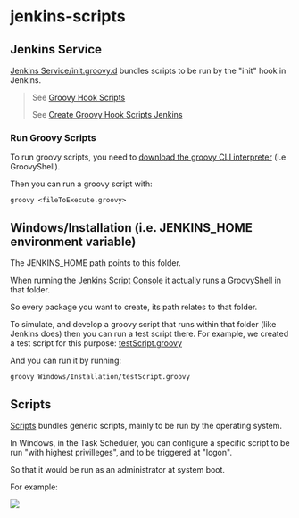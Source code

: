 # jenkins-scripts

## Jenkins Service

[Jenkins Service/init.groovy.d](/Jenkins%20Service/init.groovy.d/) bundles scripts to be run by the "init" hook in Jenkins.

> See [Groovy Hook Scripts](https://www.jenkins.io/doc/book/managing/groovy-hook-scripts/#post-initialization-script-init-hook)
>
> See [Create Groovy Hook Scripts Jenkins](https://linuxhint.com/create-groovy-hook-scripts-jenkins/)

### Run Groovy Scripts

To run groovy scripts, you need to [download the groovy CLI interpreter](https://groovy.jfrog.io/ui/native/dist-release-local/groovy-windows-installer) (i.e GroovyShell).

Then you can run a groovy script with:

```
groovy <fileToExecute.groovy>
```

## Windows/Installation (i.e. JENKINS_HOME environment variable)

The JENKINS_HOME path points to this folder.

When running the [Jenkins Script Console](https://www.jenkins.io/doc/book/managing/script-console/) it actually runs a GroovyShell in that folder.

So every package you want to create, its path relates to that folder.

To simulate, and develop a groovy script that runs within that folder (like Jenkins does) then you can run a test script there.
For example, we created a test script for this purpose: [testScript.groovy](/Windows/Installation/testScript.groovy)

And you can run it by running:

```
groovy Windows/Installation/testScript.groovy
```

## Scripts

[Scripts](/Scripts/) bundles generic scripts, mainly to be run by the operating system.

In Windows, in the Task Scheduler, you can configure a specific script to be run "with highest privilleges", and to be triggered at "logon".

So that it would be run as an administrator at system boot.

For example:

![](https://i.imgur.com/5XbqHK3.png)
